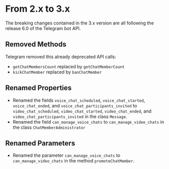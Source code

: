 
# From 2.x to 3.x

The breaking changes contained in the 3.x version are all following the release 6.0 of the Telegram bot API.

## Removed Methods

Telegram removed this already deprecated API calls:

- `getChatMembersCount` replaced by `getChatMemberCount`
- `kickChatMember` replaced by `banChatMember`

## Renamed Properties

- Renamed the fields `voice_chat_scheduled`, `voice_chat_started`, `voice_chat_ended`, and `voice_chat_participants_invited` to `video_chat_scheduled`, `video_chat_started`, `video_chat_ended`, and `video_chat_participants_invited` in the class `Message`.
- Renamed the field `can_manage_voice_chats` to `can_manage_video_chats` in the class `ChatMemberAdministrator`

## Renamed Parameters

- Renamed the parameter `can_manage_voice_chats` to `can_manage_video_chats` in the method `promoteChatMember`.